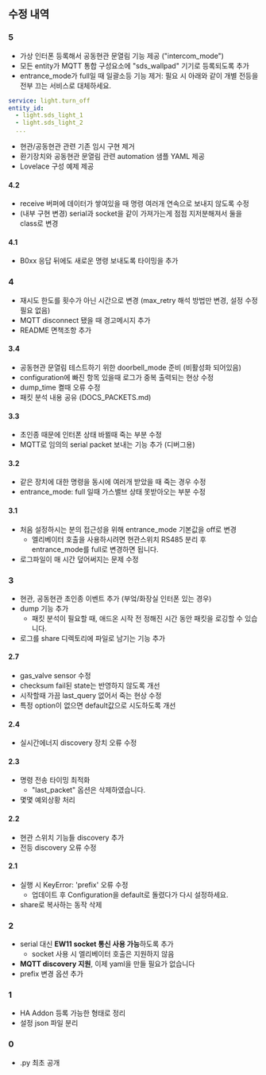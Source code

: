 ## 수정 내역

### 5

* 가상 인터폰 등록해서 공동현관 문열림 기능 제공 ("intercom\_mode")
* 모든 entity가 MQTT 통합 구성요소에 "sds\_wallpad" 기기로 등록되도록 추가
* entrance\_mode가 full일 때 일괄소등 기능 제거: 필요 시 아래와 같이 개별 전등을 전부 끄는 서비스로 대체하세요.
```yaml
service: light.turn_off
entity_id:
  - light.sds_light_1
  - light.sds_light_2
  ...
```
* 현관/공동현관 관련 기존 임시 구현 제거
* 환기장치와 공동현관 문열림 관련 automation 샘플 YAML 제공
* Lovelace 구성 예제 제공

#### 4.2

* receive 버퍼에 데이터가 쌓여있을 때 명령 여러개 연속으로 보내지 않도록 수정
* (내부 구현 변경) serial과 socket을 같이 가져가는게 점점 지저분해져서 둘을 class로 변경

#### 4.1

* B0xx 응답 뒤에도 새로운 명령 보내도록 타이밍을 추가

### 4

* 재시도 한도를 횟수가 아닌 시간으로 변경 (max\_retry 해석 방법만 변경, 설정 수정 필요 없음)
* MQTT disconnect 됐을 때 경고메시지 추가
* README 면책조항 추가

#### 3.4

* 공동현관 문열림 테스트하기 위한 doorbell\_mode 준비 (비활성화 되어있음)
* configuration에 빠진 항목 있을때 로그가 중복 출력되는 현상 수정
* dump\_time 켤때 오류 수정
* 패킷 분석 내용 공유 (DOCS\_PACKETS.md)

#### 3.3

* 초인종 때문에 인터폰 상태 바뀔때 죽는 부분 수정
* MQTT로 임의의 serial packet 보내는 기능 추가 (디버그용)

#### 3.2

* 같은 장치에 대한 명령을 동시에 여러개 받았을 때 죽는 경우 수정
* entrance\_mode: full 일때 가스밸브 상태 못받아오는 부분 수정

#### 3.1

* 처음 설정하시는 분의 접근성을 위해 entrance\_mode 기본값을 off로 변경
    * 엘리베이터 호출을 사용하시려면 현관스위치 RS485 분리 후 entrance\_mode를 full로 변경하면 됩니다.
* 로그파일이 매 시간 덮어써지는 문제 수정

### 3

* 현관, 공동현관 초인종 이벤트 추가 (부엌/화장실 인터폰 있는 경우)
* dump 기능 추가
    * 패킷 분석이 필요할 때, 애드온 시작 전 정해진 시간 동안 패킷을 로깅할 수 있습니다.
* 로그를 share 디렉토리에 파일로 남기는 기능 추가

#### 2.7

* gas\_valve sensor 수정
* checksum fail된 state는 반영하지 않도록 개선
* 시작할때 가끔 last\_query 없어서 죽는 현상 수정
* 특정 option이 없으면 default값으로 시도하도록 개선

#### 2.4

* 실시간에너지 discovery 장치 오류 수정

#### 2.3

* 명령 전송 타이밍 최적화
    * "last\_packet" 옵션은 삭제하였습니다.
* 몇몇 예외상황 처리

#### 2.2

* 현관 스위치 기능들 discovery 추가
* 전등 discovery 오류 수정

#### 2.1

* 실행 시 KeyError: 'prefix' 오류 수정
    * 업데이트 후 Configuration을 default로 돌렸다가 다시 설정하세요.
* share로 복사하는 동작 삭제

### 2

* serial 대신 **EW11 socket 통신 사용 가능**하도록 추가
    * socket 사용 시 엘리베이터 호출은 지원하지 않음
* **MQTT discovery 지원**, 이제 yaml을 만들 필요가 없습니다
* prefix 변경 옵션 추가

### 1

* HA Addon 등록 가능한 형태로 정리
* 설정 json 파일 분리

### 0

* .py 최초 공개
